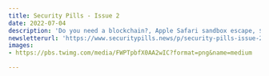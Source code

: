 ```yaml
---
title: Security Pills - Issue 2
date: 2022-07-04
description: 'Do you need a blockchain?, Apple Safari sandbox escape, $76m stolen in scams'
newsletterurl: 'https://www.securitypills.news/p/security-pills-issue-2'
images: 
- https://pbs.twimg.com/media/FWPTpbfX0AA2wIC?format=png&name=medium

--- 
```


